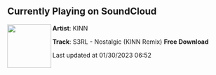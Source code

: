 ## Currently Playing on SoundCloud

[<img align="left" width="100" src="https://i1.sndcdn.com/artworks-ThAMXlvhr4IQmQEd-RnMWlg-t500x500.jpg">](https://soundcloud.com/billykinn/s3rl-nostalgic-kinn-remix-free-download)

**Artist**: KINN 

**Track**: S3RL - Nostalgic (KINN Remix) **Free Download**

Last updated at 01/30/2023 06:52
